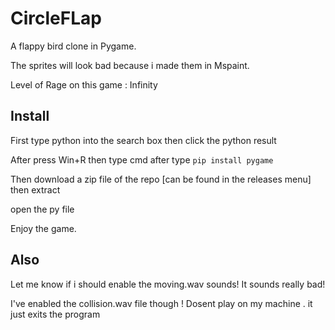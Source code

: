 # CircleFLap
A flappy bird clone in Pygame.

The sprites will look bad because i made them in Mspaint.

Level of Rage on this game : Infinity

## Install
First type python into the search box then click the python result 

After press Win+R then type cmd after type `pip install pygame`

Then download a zip file of the repo [can be found in the releases menu] then extract

open the py file

Enjoy the game.

## Also
Let me know if i should enable the moving.wav sounds! It sounds really bad!

I've enabled the collision.wav file though ! Dosent play on my machine . it just exits the program

